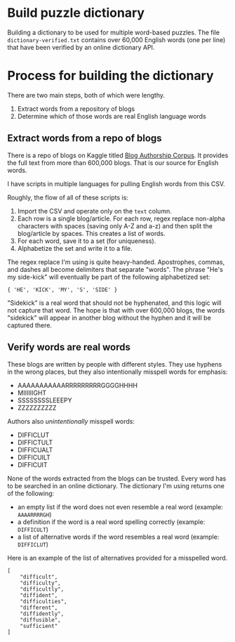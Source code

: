 # Build puzzle dictionary

Building a dictionary to be used for multiple word-based puzzles. The file `dictionary-verified.txt` contains over 60,000 English words (one per line) that have been verified by an online dictionary API.

# Process for building the dictionary

There are two main steps, both of which were lengthy.

1. Extract words from a repository of blogs
1. Determine which of those words are real English language words

## Extract words from a repo of blogs

There is a repo of blogs on Kaggle titled [Blog Authorship Corpus](https://www.kaggle.com/datasets/rtatman/blog-authorship-corpus). It provides the full text from more than 600,000 blogs. That is our source for English words.

I have scripts in multiple languages for pulling English words from this CSV.

Roughly, the flow of all of these scripts is:
1. Import the CSV and operate only on the `text` column.
1. Each row is a single blog/article. For each row, regex replace non-alpha characters with spaces (saving only A-Z and a-z) and then split the blog/article by spaces. This creates a list of words.
1. For each word, save it to a set (for uniqueness).
1. Alphabetize the set and write it to a file.

The regex replace I'm using is quite heavy-handed. Apostrophes, commas, and dashes all become delimiters that separate "words". The phrase "He's my side-kick" will eventually be part of the following alphabetized set:

```
{ 'HE', 'KICK', 'MY', 'S', 'SIDE' }
```

"Sidekick" is a real word that should not be hyphenated, and this logic will not capture that word. The hope is that with over 600,000 blogs, the words "sidekick" will appear in another blog without the hyphen and it will be captured there.

## Verify words are real words

These blogs are written by people with different styles. They use hyphens in the wrong places, but they also intentionally misspell words for emphasis:

* AAAAAAAAAAARRRRRRRRRGGGGHHHH
* MIIIIIIGHT
* SSSSSSSSLEEEPY
* ZZZZZZZZZZ

Authors also *unintentionally* misspell words:

* DIFFICLUT
* DIFFICTULT
* DIFFICUALT
* DIFFICUILT
* DIFFICUIT

None of the words extracted from the blogs can be trusted. Every word has to be searched in an online dictionary. The dictionary I'm using returns one of the following:

* an empty list if the word does not even resemble a real word (example: `AAAARRRRGH`)
* a definition if the word is a real word spelling correctly (example: `DIFFICULT`)
* a list of alternative words if the word resembles a real word (example: `DIFFICLUT`)

Here is an example of the list of alternatives provided for a misspelled word.

```
[
    "difficult",
    "difficulty",
    "difficultly",
    "diffident",
    "difficulties",
    "different",
    "diffidently",
    "diffusible",
    "sufficient"
]
```
